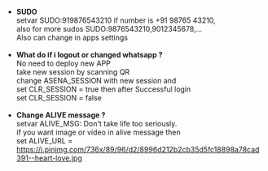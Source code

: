 * **SUDO**<br>
setvar SUDO:919876543210 if number is +91 98765 43210,<br>also for more sudos SUDO:9876543210,9012345678,...<br>
Also can change in apps settings<br><br>
* **What do if i logout or changed whatsapp ?**<br>
No need to deploy new APP <br>
take new session by scanning QR<br>
change ASENA_SESSION with new session and<br>
set CLR_SESSION = true then after Successful login<br>
set CLR_SESSION = false <br><br>
* **Change ALIVE message ?**<br>
setvar ALIVE_MSG: Don't take life too seriously.<br>
if you want image or video in alive message then<br>
set ALIVE_URL = https://i.pinimg.com/736x/89/96/d2/8996d212b2cb35d5fc18898a78cad391--heart-love.jpg